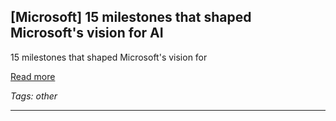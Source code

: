 ## [Microsoft] 15 milestones that shaped Microsoft's vision for AI

15 milestones that shaped Microsoft's vision for

[Read more](https://news.microsoft.com/source/features/ai/15-milestones-that-shaped-microsofts-vision-for-ai/)

_Tags: other_

---
